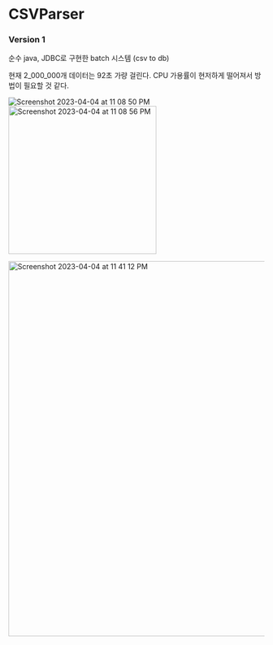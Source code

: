 # CSVParser

### Version 1
순수 java, JDBC로 구현한 batch 시스템 (csv to db)

현재 2_000_000개 데이터는 92초 가량 걸린다. CPU 가용률이 현저하게 떨어져서 방법이 필요할 것 같다.

![Screenshot 2023-04-04 at 11 08 50 PM](https://user-images.githubusercontent.com/71717303/229826675-56df9614-b975-44b0-9ede-753d40a68158.png)
<img width="291" alt="Screenshot 2023-04-04 at 11 08 56 PM" src="https://user-images.githubusercontent.com/71717303/229826695-0e42238f-f613-4cfd-82a4-a1118d556a43.png">

<img width="738" alt="Screenshot 2023-04-04 at 11 41 12 PM" src="https://user-images.githubusercontent.com/71717303/229828602-88941dfb-a13e-49ec-8e6f-77462b0f1a86.png">
